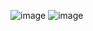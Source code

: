 
![image](https://github.com/prashantjagtap2909/CS50/assets/93985255/46481cff-840b-40d4-bbe8-47faacb23b20)
![image](https://github.com/prashantjagtap2909/CS50/assets/93985255/d31cac61-8d69-469f-ad7c-e4f041fd8677)
